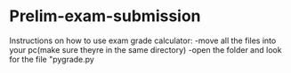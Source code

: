 # Prelim-exam-submission

Instructions on how to use exam grade calculator:
-move all the files into your pc(make sure theyre in the same directory)
-open the folder and look for the file "pygrade.py
